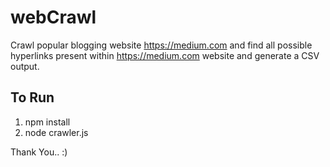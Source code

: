 # webCrawl
Crawl popular blogging website https://medium.com and find all possible hyperlinks present within https://medium.com website 
and generate a CSV output.


To Run
-------------
1. npm install
2. node crawler.js

Thank You.. :)
